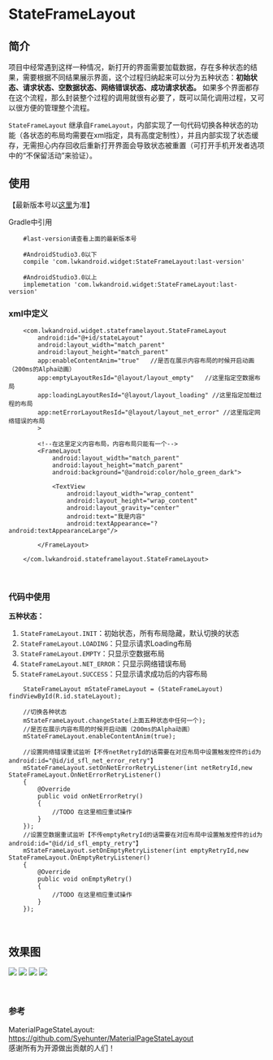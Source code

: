# StateFrameLayout


## 简介
项目中经常遇到这样一种情况，新打开的界面需要加载数据，存在多种状态的结果，需要根据不同结果展示界面，这个过程归纳起来可以分为五种状态：**初始状态、请求状态、空数据状态、网络错误状态、成功请求状态。** 如果多个界面都存在这个流程，那么封装整个过程的调用就很有必要了，既可以简化调用过程，又可以很方便的管理整个流程。

`StateFrameLayout` 继承自`FrameLayout`，内部实现了一句代码切换各种状态的功能（各状态的布局均需要在xml指定，具有高度定制性），并且内部实现了状态缓存，无需担心内存回收后重新打开界面会导致状态被重置（可打开手机开发者选项中的“不保留活动”来验证）。

## 使用
【最新版本号以[这里](https://github.com/Vanish136/StateFrameLayout/releases)为准】

Gradle中引用
```
    #last-version请查看上面的最新版本号

    #AndroidStudio3.0以下
    compile 'com.lwkandroid.widget:StateFrameLayout:last-version'

    #AndroidStudio3.0以上
    implemetation 'com.lwkandroid.widget:StateFrameLayout:last-version'
```

### xml中定义

```
    <com.lwkandroid.widget.stateframelayout.StateFrameLayout
        android:id="@+id/stateLayout"
        android:layout_width="match_parent"
        android:layout_height="match_parent"
        app:enableContentAnim="true"   //是否在展示内容布局的时候开启动画（200ms的Alpha动画）
        app:emptyLayoutResId="@layout/layout_empty"   //这里指定空数据布局
        app:loadingLayoutResId="@layout/layout_loading" //这里指定加载过程的布局
        app:netErrorLayoutResId="@layout/layout_net_error" //这里指定网络错误的布局
        >

        <!--在这里定义内容布局，内容布局只能有一个-->
        <FrameLayout
            android:layout_width="match_parent"
            android:layout_height="match_parent"
            android:background="@android:color/holo_green_dark">

            <TextView
                android:layout_width="wrap_content"
                android:layout_height="wrap_content"
                android:layout_gravity="center"
                android:text="我是内容"
                android:textAppearance="?android:textAppearanceLarge"/>

        </FrameLayout>

    </com.lwkandroid.stateframelayout.StateFrameLayout>
```

<br />

### 代码中使用

**五种状态：** <br />

1. `StateFrameLayout.INIT`：初始状态，所有布局隐藏，默认切换的状态 <br />
2. `StateFrameLayout.LOADING`：只显示请求Loading布局 <br />
3. `StateFrameLayout.EMPTY`：只显示空数据布局 <br />
4. `StateFrameLayout.NET_ERROR`：只显示网络错误布局 <br />
5. `StateFrameLayout.SUCCESS`：只显示请求成功后的内容布局 <br />

```
    StateFrameLayout mStateFrameLayout = (StateFrameLayout) findViewById(R.id.stateLayout);

    //切换各种状态
    mStateFrameLayout.changeState(上面五种状态中任何一个);
    //是否在展示内容布局的时候开启动画（200ms的Alpha动画）
    mStateFrameLayout.enableContentAnim(true);

    //设置网络错误重试监听【不传netRetryId的话需要在对应布局中设置触发控件的id为android:id="@id/id_sfl_net_error_retry"】
    mStateFrameLayout.setOnNetErrorRetryListener(int netRetryId,new StateFrameLayout.OnNetErrorRetryListener()
    {
        @Override
        public void onNetErrorRetry()
        {
            //TODO 在这里相应重试操作
        }
    });
    //设置空数据重试监听【不传emptyRetryId的话需要在对应布局中设置触发控件的id为android:id="@id/id_sfl_empty_retry"】
    mStateFrameLayout.setOnEmptyRetryListener(int emptyRetryId,new StateFrameLayout.OnEmptyRetryListener()
    {
        @Override
        public void onEmptyRetry()
        {
            //TODO 在这里相应重试操作
        }
    });
```

<br >

## 效果图
![](https://github.com/Vanish136/StateFrameLayout/raw/master/pics/sample01.png)
![](https://github.com/Vanish136/StateFrameLayout/raw/master/pics/sample02.png)
![](https://github.com/Vanish136/StateFrameLayout/raw/master/pics/sample03.png)
![](https://github.com/Vanish136/StateFrameLayout/raw/master/pics/sample04.png)

<br />

### 参考
MaterialPageStateLayout: https://github.com/Syehunter/MaterialPageStateLayout <br />
感谢所有为开源做出贡献的人们！